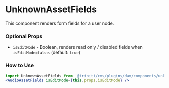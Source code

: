 # UnknownAssetFields
This component renders form fields for a user node.


### Optional Props
+ `isEditMode` - Boolean, renders read only / disabled fields when `isEditMode=false`. (default: `true`)


### How to Use
```jsx harmony
import UnknownAssetFields from '@triniti/cms/plugins/dam/components/unknown-asset-fields';
<AudioAssetFields isEditMode={this.props.isEditMode} />
```
